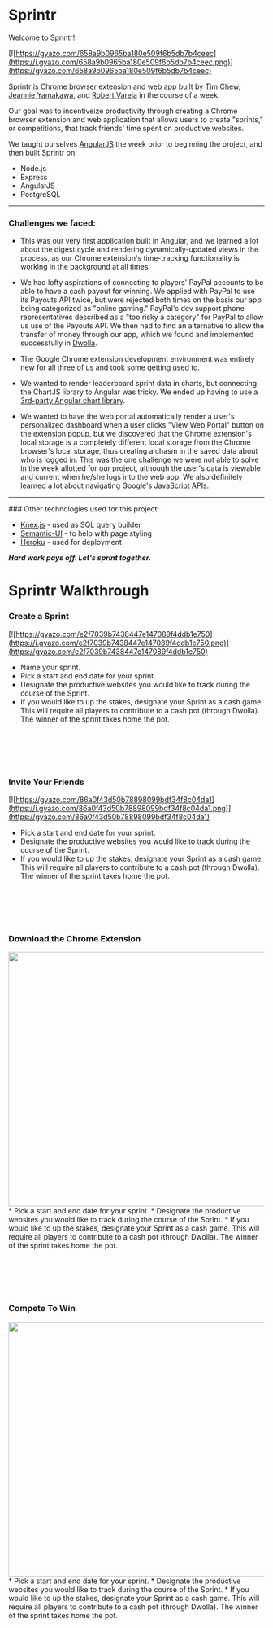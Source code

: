 # Sprintr

Welcome to Sprintr!

[![https://gyazo.com/658a9b0965ba180e509f6b5db7b4ceec](https://i.gyazo.com/658a9b0965ba180e509f6b5db7b4ceec.png)](https://gyazo.com/658a9b0965ba180e509f6b5db7b4ceec)

Sprintr is Chrome browser extension and web app built by [Tim Chew](http://www.github.com/timothyrchew),  [Jeannie Yamakawa](http://www.github.com/JeannieYamakawa), and [Robert Varela](http://www.github.com/rvarela11) in the course of a week. 

Our goal was to incentiveize productivity through creating a Chrome browser extension and web application that allows users to create "sprints," or competitions, that track friends' time spent on productive websites. 

We taught ourselves [AngularJS](https://angularjs.org/) the week prior to beginning the project, and then built Sprintr on:
* Node.js
* Express
* AngularJS
* PostgreSQL
<hr>

### Challenges we faced:

* This was our very first application built in Angular, and we learned a lot about the digest cycle and rendering dynamically-updated views in the process, as our Chrome extension's time-tracking functionality is working in the background at all times.

* We had lofty aspirations of connecting to players' PayPal accounts to be able to have a cash payout for winning. We applied with PayPal to use its Payouts API twice, but were rejected both times on the basis our app being categorized as "online gaming." PayPal's dev support phone representatives described as a "too risky a category" for PayPal to allow us use of the Payouts API. We then had to find an alternative to allow the transfer of money through our app, which we found and implemented successfully in [Dwolla](https://developers.dwolla.com/).

* The Google Chrome extension development environment was entirely new for all three of us and took some getting used to.

* We wanted to render leaderboard sprint data in charts, but connecting the ChartJS library to Angular was tricky. We ended up having to use a [3rd-party Angular chart library](https://jtblin.github.io/angular-chart.js/).

* We wanted to have the web portal automatically render a user's personalized dashboard when a user clicks "View Web Portal" button on the extension popup, but we discovered that the Chrome extension's local storage is a completely different local storage from the Chrome browser's local storage, thus creating a chasm in the saved data about who is logged in. This was the one challenge we were not able to solve in the week allotted for our project, although the user's data is viewable and current when he/she logs into the web app. We also definitely learned a lot about navigating Google's [JavaScript APIs](https://developer.chrome.com/extensions/api_index).
<hr>
### Other technologies used for this project:


* [Knex.js](http://knexjs.org/) - used as SQL query builder
* [Semantic-UI](http://semantic-ui.com/) - to help with page styling
* [Heroku](http://www.heroku.com) - used for deployment


<strong>*Hard work pays off. Let's sprint together.*</strong>

# Sprintr Walkthrough

###  Create a Sprint 
[![https://gyazo.com/e2f7039b7438447e147089f4ddb1e750](https://i.gyazo.com/e2f7039b7438447e147089f4ddb1e750.png)](https://gyazo.com/e2f7039b7438447e147089f4ddb1e750)

* Name your sprint.
* Pick a start and end date for your sprint. 
* Designate the productive websites you would like to track during the course of the Sprint. 
* If you would like to up the stakes, designate your Sprint as a cash game. This will require all players to contribute to a cash pot (through Dwolla). The winner of the sprint takes home the pot.

<br><br><br><br>

###  Invite Your Friends
[![https://gyazo.com/86a0f43d50b78898099bdf34f8c04da1](https://i.gyazo.com/86a0f43d50b78898099bdf34f8c04da1.png)](https://gyazo.com/86a0f43d50b78898099bdf34f8c04da1)

* Pick a start and end date for your sprint. 
* Designate the productive websites you would like to track during the course of the Sprint. 
* If you would like to up the stakes, designate your Sprint as a cash game. This will require all players to contribute to a cash pot (through Dwolla). The winner of the sprint takes home the pot.

<br><br><br><br>

###  Download the Chrome Extension
<img align="right"  height="500" width="700" src="https://i.gyazo.com/666d37af0d208915f33386ee47e80fb5.png">
* Pick a start and end date for your sprint. 
* Designate the productive websites you would like to track during the course of the Sprint. 
* If you would like to up the stakes, designate your Sprint as a cash game. This will require all players to contribute to a cash pot (through Dwolla). The winner of the sprint takes home the pot.

<br><br><br><br>

###  Compete To Win
<img align="left"  height="500" width="700" src="https://i.gyazo.com/666d37af0d208915f33386ee47e80fb5.png">
* Pick a start and end date for your sprint. 
* Designate the productive websites you would like to track during the course of the Sprint. 
* If you would like to up the stakes, designate your Sprint as a cash game. This will require all players to contribute to a cash pot (through Dwolla). The winner of the sprint takes home the pot.


